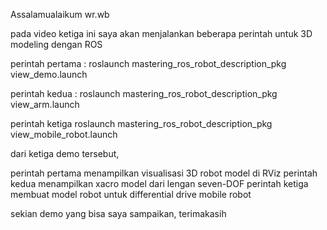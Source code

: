 Assalamualaikum wr.wb

pada video ketiga ini saya akan menjalankan beberapa perintah untuk 3D modeling dengan ROS

perintah pertama :
roslaunch mastering_ros_robot_description_pkg view_demo.launch

perintah kedua :
roslaunch mastering_ros_robot_description_pkg view_arm.launch

perintah ketiga
roslaunch mastering_ros_robot_description_pkg view_mobile_robot.launch

dari ketiga demo tersebut, 

perintah pertama menampilkan visualisasi 3D robot model di RViz
perintah kedua menampilkan xacro model dari lengan seven-DOF
perintah ketiga membuat model robot untuk differential drive mobile robot

sekian demo yang bisa saya sampaikan, terimakasih
